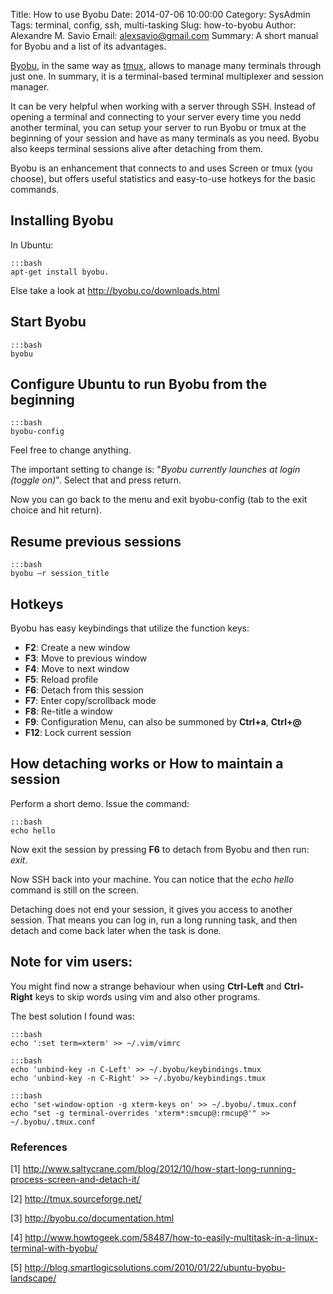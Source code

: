 Title: How to use Byobu
Date: 2014-07-06 10:00:00
Category: SysAdmin
Tags: terminal, config, ssh, multi-tasking
Slug: how-to-byobu
Author: Alexandre M. Savio
Email: alexsavio@gmail.com
Summary: A short manual for Byobu and a list of its advantages.


[Byobu](http://byobu.co), in the same way as [tmux](http://tmux.sourceforge.net/), allows to
manage many terminals through just one. In summary, it is a terminal-based terminal multiplexer and session manager.

It can be very helpful when working with a server through SSH. Instead of opening a terminal
and connecting to your server every time you nedd another terminal, you can
setup your server to run Byobu or tmux at the beginning of your session and have as many terminals as you need. Byobu also keeps terminal sessions alive after detaching from them.

Byobu is an enhancement that connects to and uses Screen or tmux (you choose), but offers useful statistics and easy-to-use hotkeys for the basic commands.



## Installing Byobu

In Ubuntu: 

    :::bash
    apt-get install byobu.

Else take a look at <http://byobu.co/downloads.html>



## Start Byobu

    :::bash
    byobu



## Configure Ubuntu to run Byobu from the beginning

    :::bash
    byobu-config

Feel free to change anything.

The important setting to change is: "*Byobu currently launches at login (toggle on)*". Select that and press return. 

Now you can go back to the menu and exit byobu-config (tab to the exit choice and hit return).



## Resume previous sessions

    :::bash
    byobu –r session_title



## Hotkeys

Byobu has easy keybindings that utilize the function keys:

* **F2**: Create a new window
* **F3**: Move to previous window
* **F4**: Move to next window
* **F5**: Reload profile
* **F6**: Detach from this session
* **F7**: Enter copy/scrollback mode
* **F8**: Re-title a window
* **F9**: Configuration Menu, can also be summoned by **Ctrl+a**, **Ctrl+@**
* **F12**: Lock current session



## How detaching works or How to maintain a session

Perform a short demo. Issue the command:

    :::bash
    echo hello

Now exit the session by pressing **F6** to detach from Byobu and then run: *exit*.

Now SSH back into your machine. 
You can notice that the *echo hello* command is still on the screen. 

Detaching does not end your session, it gives you access to another session. 
That means you can log in, run a long running task, and then detach and come back later when the task is done.



## Note for vim users:

You might find now a strange behaviour when using **Ctrl-Left** and **Ctrl-Right** keys to skip words using vim and also other programs.

The best solution I found was:

    :::bash
    echo ':set term=xterm' >> ~/.vim/vimrc

>

    :::bash
    echo 'unbind-key -n C-Left' >> ~/.byobu/keybindings.tmux
    echo 'unbind-key -n C-Right' >> ~/.byobu/keybindings.tmux

>

    :::bash
    echo 'set-window-option -g xterm-keys on' >> ~/.byobu/.tmux.conf
    echo "set -g terminal-overrides 'xterm*:smcup@:rmcup@'" >> ~/.byobu/.tmux.conf



### References

[1] <http://www.saltycrane.com/blog/2012/10/how-start-long-running-process-screen-and-detach-it/>

[2] <http://tmux.sourceforge.net/>

[3] <http://byobu.co/documentation.html>

[4] <http://www.howtogeek.com/58487/how-to-easily-multitask-in-a-linux-terminal-with-byobu/>

[5] <http://blog.smartlogicsolutions.com/2010/01/22/ubuntu-byobu-landscape/>
